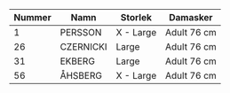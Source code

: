 | Nummer | Namn      | Storlek   | Damasker    |
|--------|-----------|-----------|-------------|
| 1      | PERSSON   | X - Large | Adult 76 cm |
| 26     | CZERNICKI | Large     | Adult 76 cm |
| 31     | EKBERG    | Large     | Adult 76 cm |
| 56     | ÅHSBERG   | X - Large | Adult 76 cm |   
